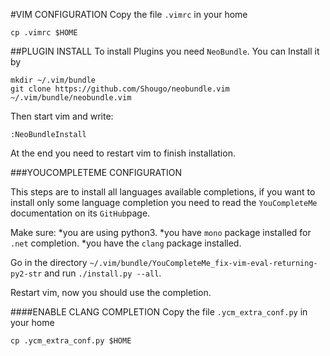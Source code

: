 #VIM CONFIGURATION
Copy the file `.vimrc` in your home
```
cp .vimrc $HOME
```
##PLUGIN INSTALL
To install Plugins you need `NeoBundle`. You can Install it by
```
mkdir ~/.vim/bundle
git clone https://github.com/Shougo/neobundle.vim ~/.vim/bundle/neobundle.vim
```
Then start vim and write:
```
:NeoBundleInstall
```
At the end you need to restart vim to finish installation.

###YOUCOMPLETEME CONFIGURATION

This steps are to install all languages available completions, if you want to install only some language completion you need to read the `YouCompleteMe` documentation on its `GitHub`page.

Make sure:
	*you are using python3.
	*you have `mono` package installed for `.net` completion.
	*you have the `clang` package installed.


Go in the directory `~/.vim/bundle/YouCompleteMe_fix-vim-eval-returning-py2-str` and run `./install.py --all`.

Restart vim, now you should use the completion.

####ENABLE CLANG COMPLETION
Copy the file `.ycm_extra_conf.py` in your home
```
cp .ycm_extra_conf.py $HOME
```

